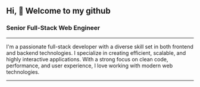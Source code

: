 ## Hi, 👋 Welcome to my github

### Senior Full-Stack Web Engineer

---

I'm a passionate full-stack developer with a diverse skill set in both frontend and backend technologies. I specialize in creating efficient, scalable, and highly interactive applications. With a strong focus on clean code, performance, and user experience, I love working with modern web technologies.

---
